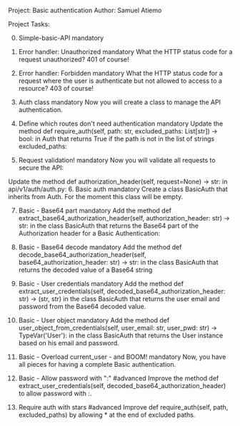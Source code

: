 Project: Basic authentication
Author: Samuel Atiemo

Project Tasks:

0. Simple-basic-API
mandatory

1. Error handler: Unauthorized
mandatory
What the HTTP status code for a request unauthorized? 401 of course!

2. Error handler: Forbidden
mandatory
What the HTTP status code for a request where the user is authenticate but not allowed to access to a resource? 403 of course!

3. Auth class
mandatory
Now you will create a class to manage the API authentication.

4. Define which routes don't need authentication
mandatory
Update the method def require_auth(self, path: str, excluded_paths: List[str]) -> bool: in Auth that returns True if the path is not in the list of strings excluded_paths:

5. Request validation!
mandatory
Now you will validate all requests to secure the API:

Update the method def authorization_header(self, request=None) -> str: in api/v1/auth/auth.py:
6. Basic auth
mandatory
Create a class BasicAuth that inherits from Auth. For the moment this class will be empty.

7. Basic - Base64 part
mandatory
Add the method def extract_base64_authorization_header(self, authorization_header: str) -> str: in the class BasicAuth that returns the Base64 part of the Authorization header for a Basic Authentication:

8. Basic - Base64 decode
mandatory
Add the method def decode_base64_authorization_header(self, base64_authorization_header: str) -> str: in the class BasicAuth that returns the decoded value of a Base64 string

9. Basic - User credentials
mandatory
Add the method def extract_user_credentials(self, decoded_base64_authorization_header: str) -> (str, str) in the class BasicAuth that returns the user email and password from the Base64 decoded value.

10. Basic - User object
mandatory
Add the method def user_object_from_credentials(self, user_email: str, user_pwd: str) -> TypeVar('User'): in the class BasicAuth that returns the User instance based on his email and password.

11. Basic - Overload current_user - and BOOM!
mandatory
Now, you have all pieces for having a complete Basic authentication.

12. Basic - Allow password with ":"
#advanced
Improve the method def extract_user_credentials(self, decoded_base64_authorization_header) to allow password with :.

13. Require auth with stars
#advanced
Improve def require_auth(self, path, excluded_paths) by allowing * at the end of excluded paths.


